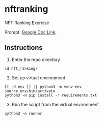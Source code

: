 # nftranking
NFT Ranking Exercise

Prompt: [Google Doc Link](https://docs.google.com/document/d/10B-xaHM0yeb9dt4DCVO193pJvbC18QbWpk6HgGIebl8/edit?usp=sharing).

## Instructions

1. Enter the repo directory

```
cd nft_ranking/
```

2. Set up virtual environment

```
[[ -d env ]] || python3 -m venv env
source env/bin/activate
python3 -m pip install -r requirements.txt
```

3. Run the script from the virtual environment

```
python3 -m runner
```
